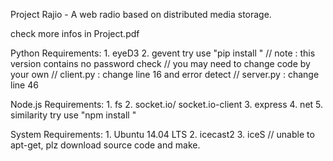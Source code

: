 
Project Rajio
	- A web radio based on distributed media storage.

check more infos in Project.pdf

Python Requirements:
	1. eyeD3
	2. gevent
	try use "pip install <package>"
	// note : this version contains no password check
	// you may need to change code by your own
	// client.py : change line 16 and error detect
	// server.py : change line 46

Node.js Requirements:
	1. fs
	2. socket.io/ socket.io-client
	3. express
	4. net
	5. similarity
	try use "npm install <package>"

System Requirements:
	1. Ubuntu 14.04 LTS
	2. icecast2
	3. iceS // unable to apt-get, plz download source code and make.
